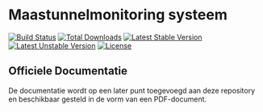 # Maastunnelmonitoring systeem

[![Build Status](development)](http://146.185.130.75/)
[![Total Downloads](https://poser.pugx.org/laravel/framework/d/total.svg)](https://packagist.org/packages/laravel/framework)
[![Latest Stable Version](v0.2.0)](http://146.185.130.75/)
[![Latest Unstable Version](v0.2.1)](http://146.185.130.75/)
[![License](https://poser.pugx.org/laravel/framework/license.svg)](https://packagist.org/packages/laravel/framework)


## Officiele Documentatie
De documentatie wordt op een later punt toegevoegd aan deze repository en beschikbaar gesteld in de vorm van een PDF-document.